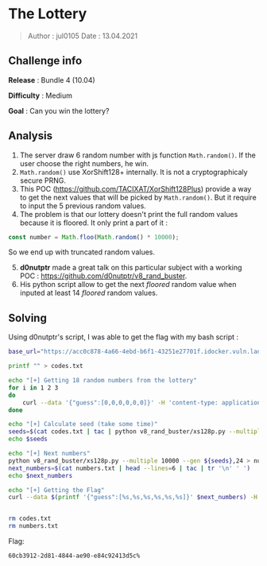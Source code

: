 # The Lottery

> Author : jul0105
> Date : 13.04.2021



## Challenge info

**Release** : Bundle 4 (10.04)

**Difficulty** : Medium

**Goal** : Can you win the lottery?



## Analysis

1. The server draw 6 random number with js function `Math.random()`. If the user choose the right numbers, he win.
2. `Math.random()` use XorShift128+ internally. It is not a cryptographicaly secure PRNG.
3. This POC (https://github.com/TACIXAT/XorShift128Plus) provide a way to get the next values that will be picked by `Math.random()`. But it require to input the 5 previous random values.
4. The problem is that our lottery doesn't print the full random values because it is floored. It only print a part of it :

```javascript
const number = Math.floo(Math.random() * 10000);
```

So we end up with truncated random values.

5. **d0nutptr** made a great talk on this particular subject with a working POC : https://github.com/d0nutptr/v8_rand_buster.
6. His python script allow to get the next *floored* random value when inputed at least 14 *floored* random values.



## Solving

Using d0nutptr's script, I was able to get the flag with my bash script :

```bash
base_url="https://acc0c878-4a66-4ebd-b6f1-43251e27701f.idocker.vuln.land"

printf "" > codes.txt

echo "[+] Getting 18 random numbers from the lottery"
for i in 1 2 3
do
    curl --data '{"guess":[0,0,0,0,0,0]}' -H 'content-type: application/json' ${base_url}/make_guess | cut --delimiter='[' --fields=2 | cut --delimiter=']' --fields=1 | grep ',' | sed "s/,/\n/g" >> codes.txt
done

echo "[+] Calculate seed (take some time)"
seeds=$(cat codes.txt | tac | python v8_rand_buster/xs128p.py --multiple 10000 --lead 6)
echo $seeds

echo "[+] Next numbers"
python v8_rand_buster/xs128p.py --multiple 10000 --gen ${seeds},24 > numbers.txt
next_numbers=$(cat numbers.txt | head --lines=6 | tac | tr '\n' ' ')
echo $next_numbers

echo "[+] Getting the Flag"
curl --data $(printf '{"guess":[%s,%s,%s,%s,%s,%s]}' $next_numbers) -H 'content-type: application/json' ${base_url}/make_guess 


rm codes.txt
rm numbers.txt
```



Flag:

```
60cb3912-2d81-4844-ae90-e84c92413d5c%
```

